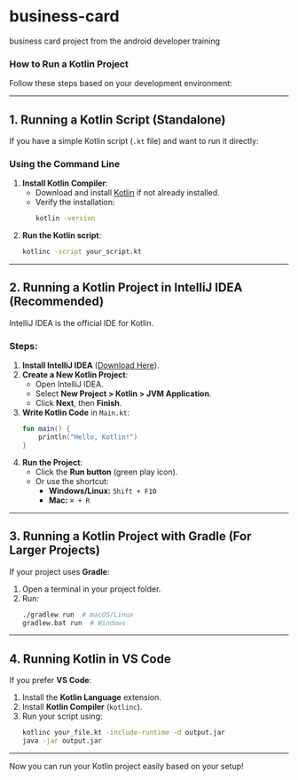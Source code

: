 # business-card
business card project from the android developer training
### **How to Run a Kotlin Project**

Follow these steps based on your development environment:

---

## **1. Running a Kotlin Script (Standalone)**
If you have a simple Kotlin script (`.kt` file) and want to run it directly:

### **Using the Command Line**
1. **Install Kotlin Compiler**:  
   - Download and install [Kotlin](https://kotlinlang.org/docs/getting-started.html) if not already installed.
   - Verify the installation:
     ```sh
     kotlin -version
     ```
2. **Run the Kotlin script**:
   ```sh
   kotlinc -script your_script.kt
   ```

---

## **2. Running a Kotlin Project in IntelliJ IDEA (Recommended)**
IntelliJ IDEA is the official IDE for Kotlin.

### **Steps:**
1. **Install IntelliJ IDEA** ([Download Here](https://www.jetbrains.com/idea/download/)).
2. **Create a New Kotlin Project**:
   - Open IntelliJ IDEA.
   - Select **New Project > Kotlin > JVM Application**.
   - Click **Next**, then **Finish**.
3. **Write Kotlin Code** in `Main.kt`:
   ```kotlin
   fun main() {
       println("Hello, Kotlin!")
   }
   ```
4. **Run the Project**:
   - Click the **Run button** (green play icon).
   - Or use the shortcut:
     - **Windows/Linux:** `Shift + F10`
     - **Mac:** `⌘ + R`

---

## **3. Running a Kotlin Project with Gradle (For Larger Projects)**
If your project uses **Gradle**:
1. Open a terminal in your project folder.
2. Run:
   ```sh
   ./gradlew run  # macOS/Linux
   gradlew.bat run  # Windows
   ```

---

## **4. Running Kotlin in VS Code**
If you prefer **VS Code**:
1. Install the **Kotlin Language** extension.
2. Install **Kotlin Compiler** (`kotlinc`).
3. Run your script using:
   ```sh
   kotlinc your_file.kt -include-runtime -d output.jar
   java -jar output.jar
   ```

---

Now you can run your Kotlin project easily based on your setup!

